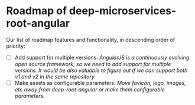Roadmap of deep-microservices-root-angular
==========================================

Our list of roadmap features and functionality, in descending order of priority:

- [ ] Add support for multiple versions: *AngularJS is a continuously evolving open source framework, so we need to add support for multiple versions. It would be also valuable to figure out if we can support both v1 and v2 in the same repository.*
- [ ] Make assets as configurable parameters: *Move favicon, logo, images, etc away from deep-root-angular or make them configurable parameters.*
